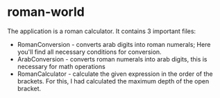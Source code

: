 # roman-world

The application is a roman calculator. It contains 3 important files: 
- RomanConversion - converts arab digits into roman numerals; Here you'll find all necessary conditions for conversion.
- ArabConversion - converts roman numerals into arab digits, this is necessary for math operations
- RomanCalculator - calculate the given expression in the order of the brackets. For this, I had calculated the maximum depth of the open bracket.
